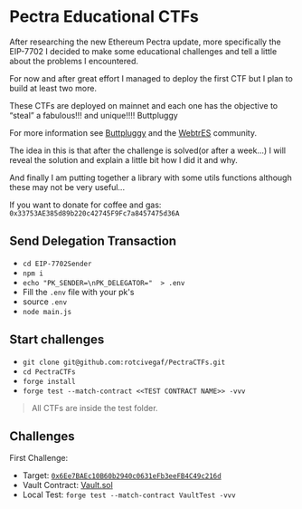 # Pectra Educational CTFs

After researching the new Ethereum Pectra update, more specifically the EIP-7702 I decided to make some educational challenges and tell a little about the problems I encountered.

For now and after great effort I managed to deploy the first CTF but I plan to build at least two more.

These CTFs are deployed on mainnet and each one has the objective to “steal” a fabulous!!! and unique!!!! Buttpluggy 

For more information see [Buttpluggy](https://buttpluggy.com/mine) and the [WebtrES](https://discord.gg/f7BDj5Wy) community.

The idea in this is that after the challenge is solved(or after a week...) I will reveal the solution and explain a little bit how I did it and why.

And finally I am putting together a library with some utils functions although these may not be very useful...

If you want to donate for coffee and gas: `0x33753AE385d89b220c42745F9Fc7a8457475d36A`

## Send Delegation Transaction

- `cd EIP-7702Sender`
- `npm i`
- `echo "PK_SENDER=\nPK_DELEGATOR="  > .env`
- Fill the `.env` file with your pk's
- source `.env`
- `node main.js`

## Start challenges

- `git clone git@github.com:rotcivegaf/PectraCTFs.git`
- `cd PectraCTFs`
- `forge install`
- `forge test --match-contract <<TEST CONTRACT NAME>> -vvv`

> All CTFs are inside the test folder.

## Challenges

First Challenge: 
- Target: [`0x6Ee7BAEc10B60b2940c0631eFb3eeFB4C49c216d`](https://etherscan.io/address/0x6Ee7BAEc10B60b2940c0631eFb3eeFB4C49c216d#nfttransfers)
- Vault Contract: [Vault.sol](src/Vault.sol)
- Local Test: `forge test --match-contract VaultTest -vvv`